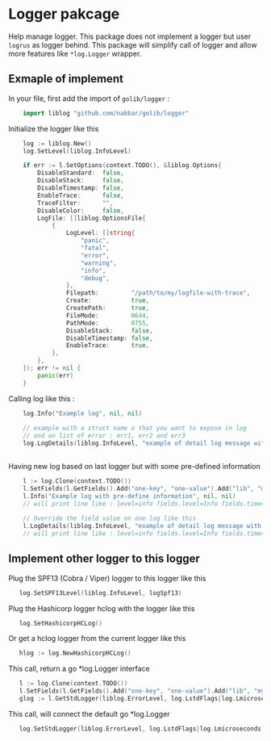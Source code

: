# Logger pakcage
Help manage logger. This package does not implement a logger but user `logrus` as logger behind.
This package will simplify call of logger and allow more features like `*log.Logger` wrapper.

## Exmaple of implement

In your file, first add the import of `golib/logger` :
```go
	import liblog "github.com/nabbar/golib/logger"
```

Initialize the logger like this
```go
	log := liblog.New()
	log.SetLevel(liblog.InfoLevel)

	if err := l.SetOptions(context.TODO(), &liblog.Options{
		DisableStandard:  false,
		DisableStack:     false,
		DisableTimestamp: false,
		EnableTrace:      false,
		TraceFilter:      "",
		DisableColor:     false,
		LogFile: []liblog.OptionsFile{
			{
				LogLevel: []string{
					"panic",
					"fatal",
					"error",
					"warning",
					"info",
					"debug",
				},
				Filepath:         "/path/to/my/logfile-with-trace",
				Create:           true,
				CreatePath:       true,
				FileMode:         0644,
				PathMode:         0755,
				DisableStack:     false,
				DisableTimestamp: false,
				EnableTrace:      true,
			},
		},
	}); err != nil {
		panic(err)
	}
```

Calling log like this :
```go
	log.Info("Example log", nil, nil)
    
	// example with a struct name o that you want to expose in log
	// and an list of error : err1, err2 and err3
	log.LogDetails(liblog.InfoLevel, "example of detail log message with simple call", o, []error{err1, err2, err3}, nil, nil)
    
```

Having new log based on last logger but with some pre-defined information
```go
    l := log.Clone(context.TODO())    
    l.SetFields(l.GetFields().Add("one-key", "one-value").Add("lib", "myLib").Add("pkg", "some-package"))
    l.Info("Example log with pre-define information", nil, nil)
    // will print line like : level=info fields.level=Info fields.time="2021-05-25T13:10:02.8033944+02:00" lib=myLib message="Example log with pre-define information" pkg=some-package stack=924 one-key=one-value
    
    // Override the field value on one log like this 
    l.LogDetails(liblog.InfoLevel, "example of detail log message with simple call", o, []error{err1, err2, err3}, liblog.NewFields().Add("lib", "another lib"), nil)
    // will print line like : level=info fields.level=Info fields.time="2021-05-25T13:10:02.8033944+02:00" lib="another lib" message="Example log with pre-define information" pkg=some-package stack=924 one-key=one-value
```


## Implement other logger to this logger

Plug the SPF13 (Cobra / Viper) logger to this logger like this
```go
   log.SetSPF13Level(liblog.InfoLevel, logSpf13)
```

Plug the Hashicorp logger hclog with the logger like this
```go
   log.SetHashicorpHCLog()
```

Or get a hclog logger from the current logger like this
```go
   hlog := log.NewHashicorpHCLog()
```

This call, return a go *log.Logger interface
```go
   l := log.Clone(context.TODO())
   l.SetFields(l.GetFields().Add("one-key", "one-value").Add("lib", "myLib").Add("pkg", "some-package"))
   glog := l.GetStdLogger(liblog.ErrorLevel, log.LstdFlags|log.Lmicroseconds)
```

This call, will connect the default go *log.Logger 
```go
   log.SetStdLogger(liblog.ErrorLevel, log.LstdFlags|log.Lmicroseconds)
```
